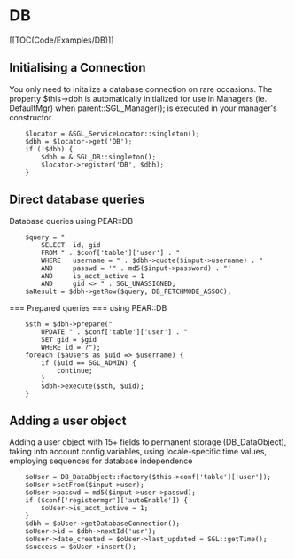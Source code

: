 <!-- Name: Howto/DB/CodeExamples/Simple -->
<!-- Version: 1 -->
<!-- Last-Modified: 2006/09/12 17:58:07 -->
<!-- Author: demian -->
<!-- Status: Original -->

# DB
[[TOC(Code/Examples/DB)]]

## Initialising a Connection
You only need to initalize a database connection on rare occasions. The property $this-\>dbh is automatically initialized for use in Managers (ie. DefaultMgr) when parent::SGL\_Manager(); is executed in your manager's constructor.


	    $locator = &SGL_ServiceLocator::singleton();
	    $dbh = $locator->get('DB');
	    if (!$dbh) {
	        $dbh = & SGL_DB::singleton();
	        $locator->register('DB', $dbh);
	    }

## Direct database queries
Database queries using PEAR::DB 


	    $query = "
	        SELECT  id, gid
	        FROM " . $conf['table']['user'] . "
	        WHERE   username = " . $dbh->quote($input->username) . "
	        AND     passwd = '" . md5($input->password) . "'
	        AND     is_acct_active = 1
	        AND     gid <> " . SGL_UNASSIGNED;
	    $aResult = $dbh->getRow($query, DB_FETCHMODE_ASSOC);

=== Prepared queries === 
using PEAR::DB

	    $sth = $dbh->prepare("  
	        UPDATE " . $conf['table']['user'] . "
	        SET gid = $gid
	        WHERE id = ?");
	    foreach ($aUsers as $uid => $username) {
	        if ($uid == SGL_ADMIN) {
	            continue;
	        }
	        $dbh->execute($sth, $uid);
	    }

## Adding a user object
Adding a user object with 15+ fields to permanent storage (DB\_DataObject), taking into account config variables, using locale-specific time values, employing sequences for database independence

	    $oUser = DB_DataObject::factory($this->conf['table']['user']);
	    $oUser->setFrom($input->user);
	    $oUser->passwd = md5($input->user->passwd);
	    if ($conf['registermgr']['autoEnable']) {
	        $oUser->is_acct_active = 1;
	    }
	    $dbh = $oUser->getDatabaseConnection();
	    $oUser->id = $dbh->nextId('usr');
	    $oUser->date_created = $oUser->last_updated = SGL::getTime();
	    $success = $oUser->insert();
